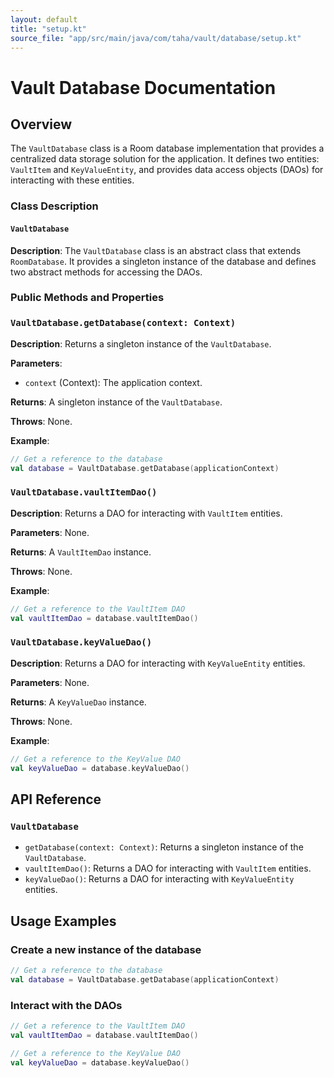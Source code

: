 ```yaml
---
layout: default
title: "setup.kt"
source_file: "app/src/main/java/com/taha/vault/database/setup.kt"
---
```


Vault Database Documentation
==========================

Overview
--------

The `VaultDatabase` class is a Room database implementation that provides a centralized data storage solution for the application. It defines two entities: `VaultItem` and `KeyValueEntity`, and provides data access objects (DAOs) for interacting with these entities.

### Class Description

#### `VaultDatabase`

**Description**: The `VaultDatabase` class is an abstract class that extends `RoomDatabase`. It provides a singleton instance of the database and defines two abstract methods for accessing the DAOs.

### Public Methods and Properties

### `VaultDatabase.getDatabase(context: Context)`

**Description**: Returns a singleton instance of the `VaultDatabase`.

**Parameters**:
- `context` (Context): The application context.

**Returns**: A singleton instance of the `VaultDatabase`.

**Throws**: None.

**Example**:
```kotlin
// Get a reference to the database
val database = VaultDatabase.getDatabase(applicationContext)
```

### `VaultDatabase.vaultItemDao()`

**Description**: Returns a DAO for interacting with `VaultItem` entities.

**Parameters**: None.

**Returns**: A `VaultItemDao` instance.

**Throws**: None.

**Example**:
```kotlin
// Get a reference to the VaultItem DAO
val vaultItemDao = database.vaultItemDao()
```

### `VaultDatabase.keyValueDao()`

**Description**: Returns a DAO for interacting with `KeyValueEntity` entities.

**Parameters**: None.

**Returns**: A `KeyValueDao` instance.

**Throws**: None.

**Example**:
```kotlin
// Get a reference to the KeyValue DAO
val keyValueDao = database.keyValueDao()
```

API Reference
-------------

### `VaultDatabase`

* `getDatabase(context: Context)`: Returns a singleton instance of the `VaultDatabase`.
* `vaultItemDao()`: Returns a DAO for interacting with `VaultItem` entities.
* `keyValueDao()`: Returns a DAO for interacting with `KeyValueEntity` entities.

Usage Examples
-------------

### Create a new instance of the database

```kotlin
// Get a reference to the database
val database = VaultDatabase.getDatabase(applicationContext)
```

### Interact with the DAOs

```kotlin
// Get a reference to the VaultItem DAO
val vaultItemDao = database.vaultItemDao()

// Get a reference to the KeyValue DAO
val keyValueDao = database.keyValueDao()
```